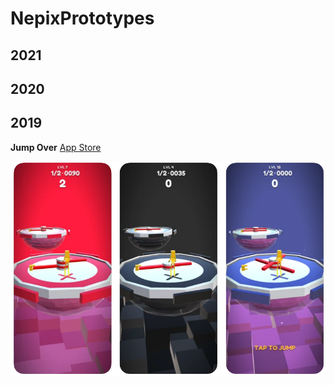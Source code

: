 # NepixPrototypes

## 2021

## 2020

## 2019


**Jump Over** [App Store](https://apps.apple.com/us/app/jump-over-3d/id1466594730)
 
![Jump Over](https://github.com/olegkuzyk/NepixPrototypes/blob/master/2019/jump_over.png)
